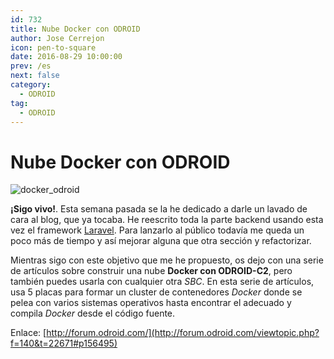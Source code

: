 ```yaml
---
id: 732
title: Nube Docker con ODROID
author: Jose Cerrejon
icon: pen-to-square
date: 2016-08-29 10:00:00
prev: /es
next: false
category:
  - ODROID
tag:
  - ODROID
---
```


# Nube Docker con ODROID

![docker_odroid](/images/2016/08/docker_odroid.png)

**¡Sigo vivo!**. Esta semana pasada se la he dedicado a darle un lavado de cara al blog, que ya tocaba. He reescrito toda la parte backend usando esta vez el framework [Laravel](https://laravel.com/). Para lanzarlo al público todavía me queda un poco más de tiempo y así mejorar alguna que otra sección y refactorizar.

Mientras sigo con este objetivo que me he propuesto, os dejo con una serie de artículos sobre construir una nube **Docker con ODROID-C2**, pero también puedes usarla con cualquier otra *SBC*. En esta serie de artículos, usa 5 placas para formar un cluster de contenedores *Docker* donde se pelea con varios sistemas operativos hasta encontrar el adecuado y compila *Docker* desde el código fuente.

Enlace: [http://forum.odroid.com/](http://forum.odroid.com/viewtopic.php?f=140&t=22671#p156495)